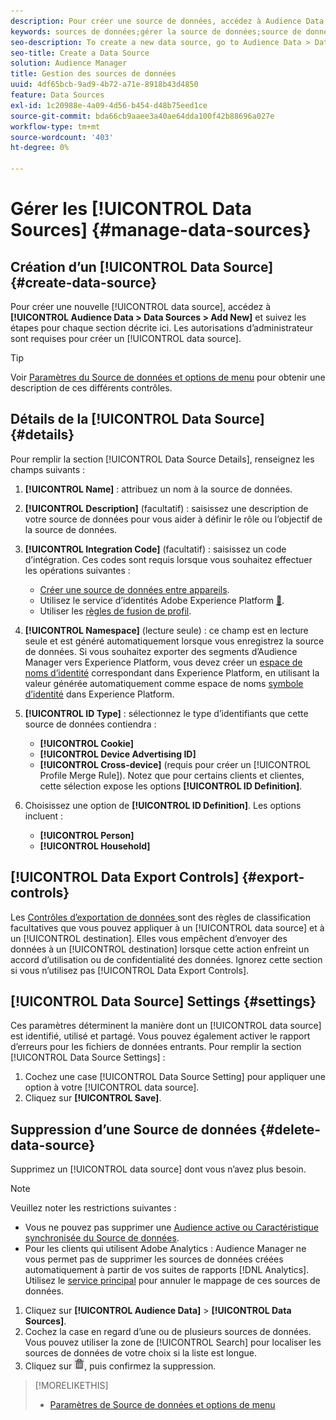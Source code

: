 ```yaml
---
description: Pour créer une source de données, accédez à Audience Data > Data Sources > Add New (Audience de données > Ajouter une source de données) et suivez les étapes de chaque section décrite ici. Les autorisations d’administrateur sont requises pour créer une source de données.
keywords: sources de données;gérer la source de données;source de données audience manager
seo-description: To create a new data source, go to Audience Data > Data Sources > Add New and complete the steps for each section described here. Administrator permissions are required to create a data source.
seo-title: Create a Data Source
solution: Audience Manager
title: Gestion des sources de données
uuid: 4df65bcb-9ad9-4b72-a71e-8918b43d4850
feature: Data Sources
exl-id: 1c20988e-4a09-4d56-b454-d48b75eed1ce
source-git-commit: bda66cb9aaee3a40ae64dda100f42b88696a027e
workflow-type: tm+mt
source-wordcount: '403'
ht-degree: 0%

---
```


# Gérer les [!UICONTROL Data Sources] {#manage-data-sources}

## Création d’un [!UICONTROL Data Source] {#create-data-source}

Pour créer une nouvelle [!UICONTROL data source], accédez à **[!UICONTROL Audience Data > Data Sources > Add New]** et suivez les étapes pour chaque section décrite ici. Les autorisations d’administrateur sont requises pour créer un [!UICONTROL data source].

<!-- create-datasource.xml -->

>[!TIP]
>
>Voir [Paramètres du Source de données et options de menu](../features/datasources-list-and-settings.md#settings-menu-options) pour obtenir une description de ces différents contrôles.

## Détails de la [!UICONTROL Data Source] {#details}

Pour remplir la section [!UICONTROL Data Source Details], renseignez les champs suivants :

1. **[!UICONTROL Name]** : attribuez un nom à la source de données.
1. **[!UICONTROL Description]** (facultatif) : saisissez une description de votre source de données pour vous aider à définir le rôle ou l’objectif de la source de données.
1. **[!UICONTROL Integration Code]** (facultatif) : saisissez un code d’intégration. Ces codes sont requis lorsque vous souhaitez effectuer les opérations suivantes :
   * [Créer une source de données entre appareils](../features/profile-merge-rules/merge-rules-start.md#create-data-source).
   * Utilisez le service d’identités Adobe Experience Platform [&#128279;](https://experienceleague.adobe.com/docs/id-service/using/home.html).
   * Utiliser les [règles de fusion de profil](../features/profile-merge-rules/merge-rules-start.md).
1. **[!UICONTROL Namespace]** (lecture seule) : ce champ est en lecture seule et est généré automatiquement lorsque vous enregistrez la source de données. Si vous souhaitez exporter des segments d’Audience Manager vers Experience Platform, vous devez créer un [espace de noms d’identité](https://experienceleague.adobe.com/docs/experience-platform/identity/namespaces.html#manage-namespaces) correspondant dans Experience Platform, en utilisant la valeur générée automatiquement comme espace de noms [symbole d’identité](https://experienceleague.adobe.com/en/docs/experience-platform/identity/features/namespaces#components-of-a-namespace) dans Experience Platform.
1. **[!UICONTROL ID Type]** : sélectionnez le type d’identifiants que cette source de données contiendra :
   * **[!UICONTROL Cookie]**
   * **[!UICONTROL Device Advertising ID]**
   * **[!UICONTROL Cross-device]** (requis pour créer un [!UICONTROL Profile Merge Rule]). Notez que pour certains clients et clientes, cette sélection expose les options **[!UICONTROL ID Definition]**.
1. Choisissez une option de **[!UICONTROL ID Definition]**. Les options incluent :

   * **[!UICONTROL Person]**
   * **[!UICONTROL Household]**

## [!UICONTROL Data Export Controls] {#export-controls}

Les [ Contrôles d’exportation de données ](../features/data-export-controls.md) sont des règles de classification facultatives que vous pouvez appliquer à un [!UICONTROL data source] et à un [!UICONTROL destination]. Elles vous empêchent d’envoyer des données à un [!UICONTROL destination] lorsque cette action enfreint un accord d’utilisation ou de confidentialité des données. Ignorez cette section si vous n’utilisez pas [!UICONTROL Data Export Controls].

## [!UICONTROL Data Source] Settings {#settings}

Ces paramètres déterminent la manière dont un [!UICONTROL data source] est identifié, utilisé et partagé. Vous pouvez également activer le rapport d’erreurs pour les fichiers de données entrants. Pour remplir la section [!UICONTROL Data Source Settings] :

1. Cochez une case [!UICONTROL Data Source Setting] pour appliquer une option à votre [!UICONTROL data source].
2. Cliquez sur **[!UICONTROL Save]**.

## Suppression d’une Source de données {#delete-data-source}

<!-- t_datasource_delete.xml -->

Supprimez un [!UICONTROL data source] dont vous n’avez plus besoin.

>[!NOTE]
>
>Veuillez noter les restrictions suivantes :
>
>* Vous ne pouvez pas supprimer une [Audience active ou Caractéristique synchronisée du Source de données](../features/traits/client-activity-synced-audience-traits.md).
>* Pour les clients qui utilisent Adobe Analytics : Audience Manager ne vous permet pas de supprimer les sources de données créées automatiquement à partir de vos suites de rapports [!DNL Analytics]. Utilisez le [service principal](https://experienceleague.adobe.com/en/docs/core-services/interface/services/customer-attributes/attributes) pour annuler le mappage de ces sources de données.

1. Cliquez sur **[!UICONTROL Audience Data]** > **[!UICONTROL Data Sources]**.
1. Cochez la case en regard d’une ou de plusieurs sources de données.
Vous pouvez utiliser la zone de [!UICONTROL Search] pour localiser les sources de données de votre choix si la liste est longue.
1. Cliquez sur ![](assets/icon_trash.png), puis confirmez la suppression.


>[!MORELIKETHIS]
>
>* [Paramètres de Source de données et options de menu](../features/datasources-list-and-settings.md#settings-menu-options)
